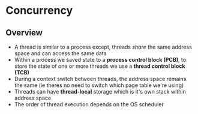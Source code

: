 # Concurrency

## Overview

- A thread is similar to a process except, threads *share* the same address space and can access the same data
- Within a process we saved state to a **process control block (PCB)**, to store the state of one or more threads we use a **thread control block (TCB)**
- During a context switch between threads, the address space remains the same (ie theres no need to switch which page table we're using)
- Threads can have **thread-local** storage which is it's own stack within address space
- The order of thread execution depends on the OS scheduler

